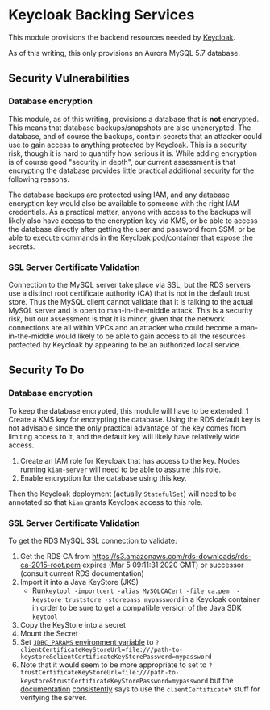 # Keycloak Backing Services

This module provisions the backend resources needed by [Keycloak](https://www.keycloak.org/documentation.html).

As of this writing, this only provisions an Aurora MySQL 5.7 database.

## Security Vulnerabilities

### Database encryption

This module, as of this writing, provisions a database that is **not** encrypted.
This means that database backups/snapshots are also unencrypted. The database,
and of course the backups, contain secrets that an attacker could use
to gain access to anything protected by Keycloak.
This is a security risk, though it is hard to quantify how serious it is.
While adding encryption is of course good "security in depth",
our current assessment is that encrypting the database provides little
practical additional security for the following reasons.

The database backups are protected using IAM, and any database encryption
key would also be available to someone with the right IAM credentials. As a
practical matter, anyone with access to the backups will likely also have
access to the encryption key via KMS, or be able to access the database
directly after getting the user and password from SSM, or be able to
execute commands in the Keycloak pod/container that expose the secrets.

### SSL Server Certificate Validation

Connection to the MySQL server take place via SSL, but the RDS servers
use a distinct root certificate authority (CA) that is not in the
default trust store. Thus the MySQL client cannot validate that it is
talking to the actual MySQL server and is open to man-in-the-middle
attack. This is a security risk, but our assessment is that it is minor,
given that the network connections are all within VPCs and an attacker
who could become a man-in-the-middle would likely to be able to gain
access to all the resources protected by Keycloak by appearing to be
an authorized local service.

## Security To Do

### Database encryption

To keep the database encrypted, this module will have to be extended:
1 Create a KMS key for encrypting the database. Using the RDS default key
is not advisable since the only practical advantage of the key comes from
limiting access to it, and the default key will likely have relatively
wide access.
1. Create an IAM role for Keycloak that has access to the key. Nodes running
`kiam-server` will need to be able to assume this role.
2. Enable encryption for the database using this key.

Then the Keycloak deployment (actually `StatefulSet`) will need to be
annotated so that `kiam` grants Keycloak access to this role.

### SSL Server Certificate Validation

To get the RDS MySQL SSL connection to validate:
1. Get the RDS CA from  https://s3.amazonaws.com/rds-downloads/rds-ca-2015-root.pem expires (Mar  5 09:11:31 2020 GMT)
or successor (consult current RDS documentation)
2. Import it into a Java KeyStore (JKS)
    *  Run`keytool -importcert -alias MySQLCACert -file ca.pem  -keystore truststore -storepass mypassword` in a Keycloak
    container in order to be sure to get a compatible version of the Java SDK `keytool`
3. Copy the KeyStore into a secret
4. Mount the Secret
5. Set [`JDBC_PARAMS` environment variable](https://github.com/jboss-dockerfiles/keycloak/blob/119fb1f61a477ec217ba71c18c3a71a10e8d5575/server/tools/cli/databases/mysql/change-database.cli#L2 )
   to `?clientCertificateKeyStoreUrl=file:///path-to-keystore&clientCertificateKeyStorePassword=mypassword`
6. Note that it would seem to be more appropriate to set to
`?trustCertificateKeyStoreUrl=file:///path-to-keystore&trustCertificateKeyStorePassword=mypassword`
 but the [documentation](https://dev.mysql.com/doc/connector-j/5.1/en/connector-j-reference-using-ssl.html)
 [consistently](https://dev.mysql.com/doc/connector-j/5.1/en/connector-j-reference-configuration-properties.html)
 says to use the `clientCertificate*` stuff for verifying the server.

